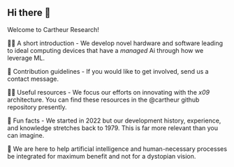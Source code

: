 ## Hi there 👋

Welcome to Cartheur Research!

🙋‍♀️ A short introduction - We develop novel hardware and software leading to ideal computing devices that have a _managed_ Ai through how we leverage ML.

🌈 Contribution guidelines - If you would like to get involved, send us a contact message.

👩‍💻 Useful resources - We focus our efforts on innovating with the _x09_ architecture. You can find these resources in the @cartheur github repository presently.

🍿 Fun facts - We started in 2022 but our development history, experience, and knowledge stretches back to 1979. This is far more relevant than you can imagine.

🧙 We are here to help artificial intelligence and human-necessary processes be integrated for maximum benefit and not for a dystopian vision.


